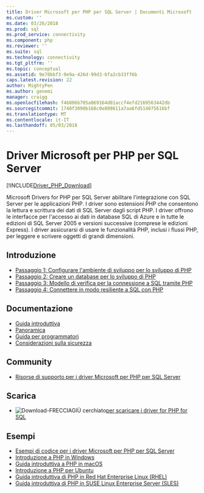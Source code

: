 ```yaml
---
title: Driver Microsoft per PHP per SQL Server | Documenti Microsoft
ms.custom: ''
ms.date: 03/26/2018
ms.prod: sql
ms.prod_service: connectivity
ms.component: php
ms.reviewer: ''
ms.suite: sql
ms.technology: connectivity
ms.tgt_pltfrm: ''
ms.topic: conceptual
ms.assetid: 9e78bbf3-9e9a-426d-99d3-6fa2cb33ff6b
caps.latest.revision: 22
author: MightyPen
ms.author: genemi
manager: craigg
ms.openlocfilehash: f46806b705a069164d01accf4efd2169563442db
ms.sourcegitcommit: 1740f3090b168c0e809611a7aa6fd514075616bf
ms.translationtype: MT
ms.contentlocale: it-IT
ms.lasthandoff: 05/03/2018
---
```

# <a name="microsoft-drivers-for-php-for-sql-server"></a>Driver Microsoft per PHP per SQL Server

[!INCLUDE[Driver_PHP_Download](../../includes/driver_php_download.md)]

Microsoft Drivers for PHP per SQL Server abilitare l'integrazione con SQL Server per le applicazioni PHP. I driver sono estensioni PHP che consentono la lettura e scrittura dei dati di SQL Server dagli script PHP. I driver offrono le interfacce per l'accesso ai dati in database SQL di Azure e in tutte le edizioni di SQL Server 2005 e versioni successive (comprese le edizioni Express). I driver assicurarsi di usare le funzionalità PHP, inclusi i flussi PHP, per leggere e scrivere oggetti di grandi dimensioni.  
  
## <a name="getting-started"></a>Introduzione  
* [Passaggio 1: Configurare l'ambiente di sviluppo per lo sviluppo di PHP](step-1-configure-development-environment-for-php-development.md)  
* [Passaggio 2: Creare un database per lo sviluppo di PHP](step-2-create-a-sql-database-for-php-development.md)  
* [Passaggio 3: Modello di verifica per la connessione a SQL tramite PHP](step-3-proof-of-concept-connecting-to-sql-using-php.md)  
* [Passaggio 4: Connettere in modo resiliente a SQL con PHP](step-4-connect-resiliently-to-sql-with-php.md)  
  
## <a name="documentation"></a>Documentazione  
* [Guida introduttiva](getting-started-with-the-php-sql-driver.md)
* [Panoramica](overview-of-the-php-sql-driver.md)
* [Guida per programmatori](programming-guide-for-php-sql-driver.md) 
* [Considerazioni sulla sicurezza](security-considerations-for-php-sql-driver.md)
  
## <a name="community"></a>Community  
* [Risorse di supporto per i driver Microsoft per PHP per SQL Server](support-resources-for-the-php-sql-driver.md)
  
## <a name="download"></a>Scarica  
* ![Download-FRECCIAGIÙ cerchiato](../../ssdt/media/download.png)[per scaricare i driver for PHP for SQL](download-drivers-php-sql-server.md)
  
## <a name="samples"></a>Esempi  
* [Esempi di codice per i driver Microsoft per PHP per SQL Server](code-samples-for-php-sql-driver.md)
* [Introduzione a PHP in Windows](https://www.microsoft.com/sql-server/developer-get-started/php/windows/)
* [Guida introduttiva a PHP in macOS](https://www.microsoft.com/sql-server/developer-get-started/php/mac/)
* [Introduzione a PHP per Ubuntu](https://www.microsoft.com/sql-server/developer-get-started/php/ubuntu/)
* [Guida introduttiva di PHP in Red Hat Enterprise Linux (RHEL)](https://www.microsoft.com/sql-server/developer-get-started/php/rhel/)
* [Guida introduttiva di PHP in SUSE Linux Enterprise Server (SLES)](https://www.microsoft.com/sql-server/developer-get-started/php/sles/)
